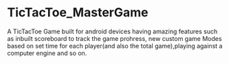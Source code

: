 # TicTacToe_MasterGame
A TicTacToe Game built for android devices having amazing features such as inbuilt scoreboard to track the game prohress, new custom game Modes based on set time for each player(and also the total game),playing against a computer engine and so on.
